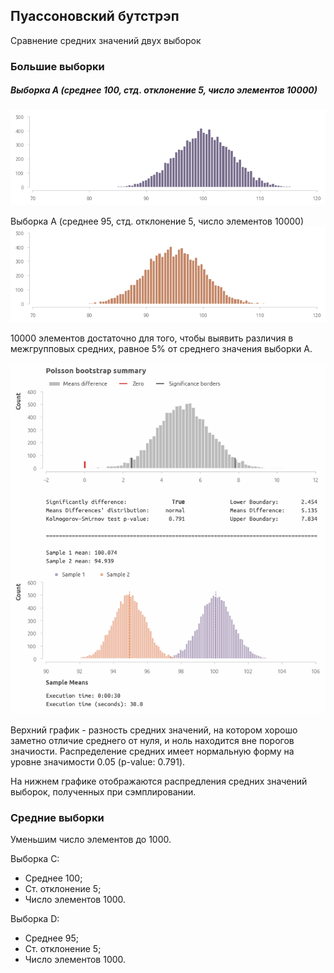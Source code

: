## Пуассоновский бутстрэп 
Cравнение средних значений двух выборок

### Большие выборки

##### Выборка А (среднее 100, стд. отклонение 5, число элементов 10000)
<img src='img/a.png'>

Выборка А (среднее 95, стд. отклонение 5, число элементов 10000)
<img src='img/b.png'>

10000 элементов достаточно для того, чтобы выявить различия в межгрупповых средних, равное 5% от среднего значения выборки А. <br>

<img src='img/poisson1.png'>

Верхний график - разность средних значений, на котором хорошо заметно отличие среднего от нуля, и ноль находится вне порогов значиости. 
Распределение средних имеет нормальную форму на уровне значимости 0.05 (p-value: 0.791).

На нижнем графике отображаются распредления средних значений выборок, полученных при сэмплировании.

### Средние выборки

Уменьшим число элементов до 1000.

Выборка С:
- Среднее 100;
- Ст. отклонение 5;
- Число элементов 1000.

Выборка D:
- Среднее 95;
- Ст. отклонение 5;
- Число элементов 1000.

















